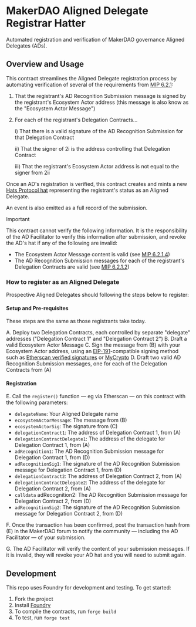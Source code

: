 # MakerDAO Aligned Delegate Registrar Hatter

Automated registration and verification of MakerDAO governance Aligned Delegates (ADs).

## Overview and Usage

This contract streamlines the Aligned Delegate registration process by automating verification of several of the requirements from [MIP 6.2.1](https://mips.makerdao.com/mips/details/MIP113#6-2-1):

1. That the registrant's AD Recognition Submission message is signed by the registrant's Ecosystem Actor address (this message is also know as the "Ecosystem Actor Message")

2. For each of the registrant's Delegation Contracts...

    i) That there is a valid signature of the AD Recognition Submission for that Delegation Contract

    ii) That the signer of 2i is the address controlling that Delegation Contract

    iii) That the registrant's Ecosystem Actor address is not equal to the signer from 2ii

Once an AD's registration is verified, this contract creates and mints a new [Hats Protocol hat](https://app.hatsprotocol.xyz/trees/5/66) representing the registrant's status as an Aligned Delegate.

An event is also emitted as a full record of the submission.

> [!IMPORTANT]
> This contract cannot verify the following information. It is the responsibility of the AD Facilitator to verify this information after submission, and revoke the AD's hat if any of the following are invalid:
>
> - The Ecosystem Actor Message content is valid (see [MIP 6.2.1.4](https://mips.makerdao.com/mips/details/MIP113#6-2-1-4))
> - The AD Recognition Submission messages for each of the registrant's Delegation Contracts are valid (see [MIP 6.2.1.2](https://mips.makerdao.com/mips/details/MIP113#6-2-1-2))

### How to register as an Aligned Delegate

Prospective Aligned Delegates should following the steps below to register:

#### Setup and Pre-requisites

These steps are the same as those registrants take today.

A. Deploy two Delegation Contracts, each controlled by separate "delegate" addresses ("Delegation Contract 1" and "Delegation Contract 2")
B. Draft a valid Ecosystem Actor Message
C. Sign the message from (B) with your Ecosystem Actor address, using an [EIP-191](https://eips.ethereum.org/EIPS/eip-191)-compatible signing method such as [Etherscan verified signatures](https://etherscan.io/verifiedSignatures) or [MyCrypto](https://app.mycrypto.com/sign-message)
D. Draft two valid AD Recognition Submission messages, one for each of the Delegation Contracts from (A)

#### Registration

E. Call the `register()` function — eg via Etherscan — on this contract with the following parameters:

- `delegateName`: Your Aligned Delegate name
- `ecosystemActorMessage`: The message from (B)
- `ecosystemActorSig`: The signature from (C)
- `delegationContract1`: The address of Delegation Contract 1, from (A)
- `delegationContractDelegate1`: The address of the delegate for Delegation Contract 1, from (A)
- `adRecognition1`: The AD Recognition Submission message for Delegation Contract 1, from (D)
- `adRecognitionSig1`: The signature of the AD Recognition Submission message for Delegation Contract 1, from (D)
- `delegationContract2`: The address of Delegation Contract 2, from (A)
- `delegationContractDelegate2`: The address of the delegate for Delegation Contract 2, from (A)
- `calldata` adRecognition2: The AD Recognition Submission message for Delegation Contract 2, from (D)
- `adRecognitionSig2`: The signature of the AD Recognition Submission message for Delegation Contract 2, from (D)

F. Once the transaction has been confirmed, post the transaction hash from (E) in the MakerDAO forum to notify the community — including the AD Facilitator — of your submission.

G. The AD Facilitator will verify the content of your submission messages. If it is invalid, they will revoke your AD hat and you will need to submit again.

## Development

This repo uses Foundry for development and testing. To get started:

1. Fork the project
2. Install [Foundry](https://book.getfoundry.sh/getting-started/installation)
3. To compile the contracts, run `forge build`
4. To test, run `forge test`
